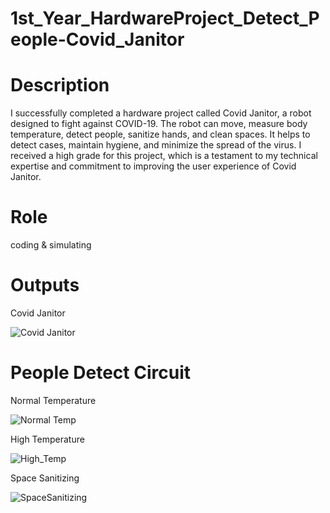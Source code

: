 # 1st_Year_HardwareProject_Detect_People-Covid_Janitor

# Description

I successfully completed a hardware project called Covid Janitor, a robot designed to fight against COVID-19. The robot can move, measure body temperature, detect people, sanitize hands, and clean spaces. It helps to detect cases, maintain hygiene, and minimize the spread of the virus. I received a high grade for this project, which is a testament to my technical expertise and commitment to improving the user experience of Covid Janitor.


# Role 
 coding & simulating

# Outputs 

Covid Janitor


![Covid Janitor](https://github.com/tharushi99k/1st_Year_HardwareProject_Detect_People-Covid_Janitor/assets/121074201/39bd0431-fc1e-4aa7-9cb6-6b0bff68ebd1)

# People Detect Circuit 

Normal Temperature



![Normal Temp](https://github.com/tharushi99k/1st_Year_HardwareProject_Detect_People-Covid_Janitor/assets/121074201/42f573e1-705b-46a6-b277-5a14569fc73d)



High Temperature





![High_Temp](https://github.com/tharushi99k/1st_Year_HardwareProject_Detect_People-Covid_Janitor/assets/121074201/eabbc70c-6a6a-4419-a3b5-cab7c3165ea1)



Space Sanitizing



![SpaceSanitizing](https://github.com/tharushi99k/1st_Year_HardwareProject_Detect_People-Covid_Janitor/assets/121074201/f8864214-8eff-4487-a67b-abafaaf84a59)
